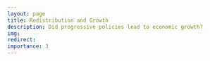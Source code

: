 ```yaml
---
layout: page
title: Redistribution and Growth
description: Did progressive policies lead to economic growth?
img:
redirect:
importance: 3
---
```


